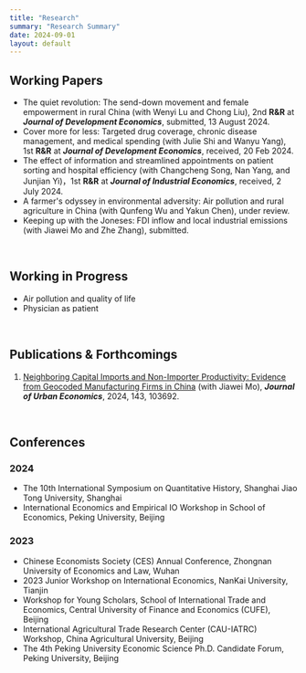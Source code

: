 ```yaml
---
title: "Research"
summary: "Research Summary"
date: 2024-09-01
layout: default
---
```


## Working Papers

- The quiet revolution: The send-down movement and female empowerment in rural China (with Wenyi Lu and Chong Liu), 2nd **R&R** at ***Journal of Development Economics***, submitted, 13 August 2024.
- Cover more for less: Targeted drug coverage, chronic disease management, and medical spending (with Julie Shi and Wanyu Yang), 1st **R&R** at ***Journal of Development Economics***, received, 20 Feb 2024.
- The effect of information and streamlined appointments on patient sorting and hospital efficiency (with Changcheng Song, Nan Yang, and Junjian Yi)，1st **R&R** at ***Journal of Industrial Economics***, received, 2 July 2024.
- A farmer's odyssey in environmental adversity: Air pollution and rural agriculture in China (with Qunfeng Wu and Yakun Chen), under review.
- Keeping up with the Joneses: FDI inflow and local industrial emissions (with Jiawei Mo and Zhe Zhang), submitted.

&nbsp;
## Working in Progress

- Air pollution and quality of life
- Physician as patient

&nbsp;
## Publications & Forthcomings
1. [Neighboring Capital Imports and Non-Importer Productivity: Evidence from Geocoded Manufacturing Firms in China](https://www.sciencedirect.com/science/article/abs/pii/S0094119024000627) (with Jiawei Mo), ***Journal of Urban Economics***, 2024, 143, 103692.


&nbsp;
## Conferences

### 2024

- The 10th International Symposium on Quantitative History, Shanghai Jiao Tong University, Shanghai
- International Economics and Empirical IO Workshop in School of Economics, Peking University, Beijing


### 2023
- Chinese Economists Society (CES) Annual Conference, Zhongnan University of Economics and Law, Wuhan
- 2023 Junior Workshop on International Economics, NanKai University, Tianjin
- Workshop for Young Scholars, School of International Trade and Economics, Central University of Finance and Economics (CUFE), Beijing
- International Agricultural Trade Research Center (CAU-IATRC) Workshop, China Agricultural University, Beijing
- The 4th Peking University Economic Science Ph.D. Candidate Forum, Peking University, Beijing
